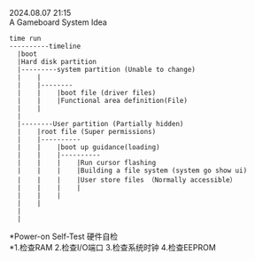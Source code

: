 2024.08.07 21:15 </br>
A Gameboard System Idea </br>

    time run
    ----------timeline
      |boot
      |Hard disk partition
      |---------system partition (Unable to change)
      |    |
      |    |--------
      |    |    |boot file (driver files)
      |    |    |Functional area definition(File)
      |    |    
      |
      |--------User partition (Partially hidden)
      |    |root file (Super permissions)
      |    |----------
      |    |    |boot up guidance(loading)
      |    |    |----------
      |    |    |    |Run cursor flashing 
      |    |    |    |Building a file system (system go show ui)
      |    |    |    |User store files （Normally accessible）
      |    |    |    |
      |    |    |    
      |    |
      |
      |

*Power-on Self-Test 硬件自检 </br>
*1.检查RAM 2.检查I/O端口 3.检查系统时钟 4.检查EEPROM